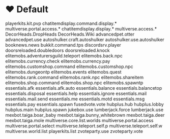 # ❤ Default

playerkits.kit.pvp chatitemdisplay.command.display.\* multiverse.portal.access.\* chatitemdisplay.display.\* multiverse.access.\* DecorHeads.DropHeads DecorHeads.Wiki advancedpet.otter advancedpet.use autoshulker.craft.autoshulker autoshulker.use.autoshulker booknews.news bukkit.command.tps discordsrv.player doorsreloaded.doubledoors doorsreloaded.knock elitemobs.adventurersguild.teleport elitemobs.back.npc elitemobs.currency.check elitemobs.currency.pay elitemobs.customshop.command elitemobs.customshop.npc elitemobs.dungeontp elitemobs.events elitemobs.quest elitemobs.rank.command elitemobs.rank.npc elitemobs.shareitem elitemobs.shop.command elitemobs.shop.npc elitemobs.spawntp essentials.afk essentials.afk.auto essentials.balance essentials.balancetop essentials.disposal essentials.help essentials.ignore essentials.mail essentials.mail.send essentials.me essentials.motd essentials.msg essentials.pay essentials.spawn fusedvote.vote hubplus.hub hubplus.lobby hubplus.main hubplus.spawn jukebox.use lumberjack.force lumberjack.use mexbot.taiga.boar\_baby mexbot.taiga.bunny\_whitebrown mexbot.taiga.deer mexbot.taiga.mole multiverse.core.list.worlds multiverse.portal.access multiverse.portal.select multiverse.teleport.self.p multiverse.teleport.self.w multiverse.world.list playerkits.list zvoteparty.use zvoteparty.vote

